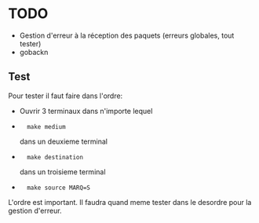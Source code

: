 # TODO

- Gestion d'erreur à la réception des paquets (erreurs globales, tout tester)
- gobackn


## Test

Pour tester il faut faire dans l'ordre:

- Ouvrir 3 terminaux
	dans n'importe lequel
-		make medium
	dans un deuxieme terminal
-		make destination
	dans un troisieme terminal
-		make source MARQ=S


L'ordre est important. Il faudra quand meme tester dans le desordre pour la gestion d'erreur.